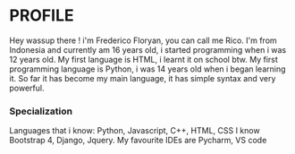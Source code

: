 # PROFILE
Hey wassup there ! i'm Frederico Floryan, you can call me Rico.
I'm from Indonesia and currently am 16 years old, i started programming when i was 12 years old.
My first language is HTML, i learnt it on school btw.
My first programming language is Python, i was 14 years old when i began learning it. So far it has become my main language, it has simple syntax and very powerful.

### Specialization
Languages that i know: Python, Javascript, C++, HTML, CSS
I know Bootstrap 4, Django, Jquery.
My favourite IDEs are Pycharm, VS code
